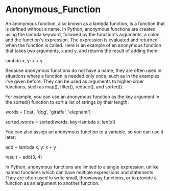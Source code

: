 # Anonymous_Function

An anonymous function, also known as a lambda function, is a function that is defined without a name. In Python, anonymous functions are created using the lambda keyword, followed by the function's arguments, a colon, and the function's expression. The expression is evaluated and returned when the function is called.
Here is an example of an anonymous function that takes two arguments, x and y, and returns the result of adding them:

lambda x, y: x + y

Because anonymous functions do not have a name, they are often used in situations where a function is needed only once, such as in the examples I've given before. They can be used as arguments to higher-order functions, such as map(), filter(), reduce(), and sorted().

For example, you can use an anonymous function as the key argument in the sorted() function to sort a list of strings by their length:

words = ['cat', 'dog', 'giraffe', 'elephant']

sorted_words = sorted(words, key=lambda x: len(x))

You can also assign an anonymous function to a variable, so you can use it later:

add = lambda x, y: x + y

result = add(3, 4)

In Python, anonymous functions are limited to a single expression, unlike named functions which can have multiple expressions and statements. They are often used to write small, throwaway functions, or to provide a function as an argument to another function.
